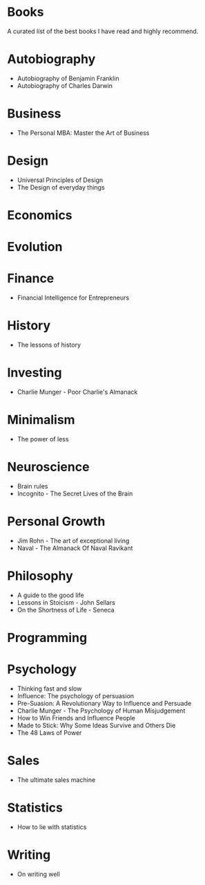 # Books
A curated list of the best books I have read and highly recommend.

# Autobiography

* Autobiography of Benjamin Franklin
* Autobiography of Charles Darwin

# Business
* The Personal MBA: Master the Art of Business

# Design

* Universal Principles of Design
* The Design of everyday things

# Economics

# Evolution

# Finance
* Financial Intelligence for Entrepreneurs

# History
* The lessons of history

# Investing

* Charlie Munger - Poor Charlie's Almanack

# Minimalism
* The power of less

# Neuroscience
* Brain rules
* Incognito - The Secret Lives of the Brain

# Personal Growth

* Jim Rohn - The art of exceptional living
* Naval - The Almanack Of Naval Ravikant

# Philosophy
* A guide to the good life
* Lessons in Stoicism - John Sellars
* On the Shortness of Life - Seneca

# Programming

# Psychology
* Thinking fast and slow
* Influence: The psychology of persuasion
* Pre-Suasion: A Revolutionary Way to Influence and Persuade
* Charlie Munger - The Psychology of Human Misjudgement
* How to Win Friends and Influence People
* Made to Stick: Why Some Ideas Survive and Others Die
* The 48 Laws of Power

# Sales
* The ultimate sales machine

# Statistics
* How to lie with statistics

# Writing

* On writing well
